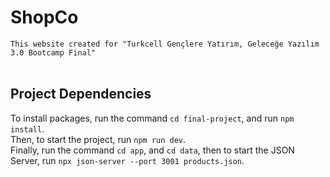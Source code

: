 # ShopCo

`This website created for "Turkcell Gençlere Yatırım, Geleceğe Yazılım 3.0 Bootcamp Final"` <br><br>

## Project Dependencies

To install packages, run the command `cd final-project`, and run `npm install`. <br>
Then, to start the project, run `npm run dev`. <br>
Finally, run the command `cd app`, and `cd data`,
then to start the JSON Server, run `npx json-server --port 3001 products.json`. <br>